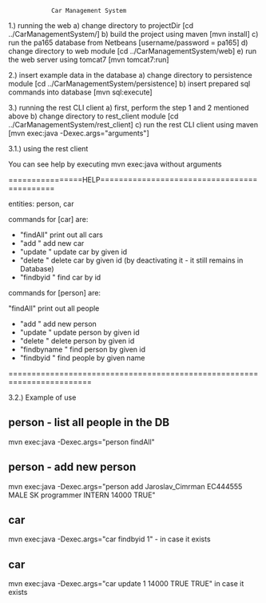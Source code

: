 				Car Management System

1.) running the web
	a) change directory to projectDir [cd ../CarManagementSystem/]
	b) build the project using maven [mvn install]
	c) run the pa165 database from Netbeans [username/password = pa165]
	d) change directory to web module [cd ../CarManagementSystem/web]
	e) run the web server using tomcat7 [mvn tomcat7:run]


2.) insert example data in the database
	a) change directory to persistence module [cd ../CarManagementSystem/persistence]
	b) insert prepared sql commands into database [mvn sql:execute]


3.) running the rest CLI client
	a) first, perform the step 1 and 2 mentioned above
	b) change directory to rest_client module [cd ../CarManagementSystem/rest_client]
	c) run the rest CLI client using maven [mvn exec:java -Dexec.args="arguments"]


3.1.) using the rest client
	
You can see help by executing mvn exec:java without arguments

================HELP============================================

entities: person, car

commands for [car] are: 

- "findAll"  print out all cars
- "add <vehicleRegPlate> <brand> <typeName> <VIN> <yearOfManufacture> <bodystyle> <numberOfSeats> <mileage> <color> <category> <emissionStandard> <availability> <isActive>" add new car
- "update <id> <mileage> <availability> <isActive>"  update car by given id
- "delete <id>"    delete car by given id (by deactivating it - it still remains in Database)
- "findbyid <id>" find car by id

commands for [person] are:
 
"findAll" print out all people
- "add <name> <IdentificationNumber> <sex> <nationality> <position>  <employmentStatus> <salary> <isActive>" add new person
- "update <id> <name> <position> <nationality> <salary> <employmentStatus> <isActive>" update person by given id
- "delete <id>" delete person by given id
- "findbyname <id>" find person by given id
- "findbyid <id>" find people by given name

========================================================================

3.2.) Example of use

person - list all people in the DB
------------------------------------
mvn exec:java -Dexec.args="person findAll"

person - add new person
-----------------------------------
mvn exec:java -Dexec.args="person add Jaroslav_Cimrman EC444555 MALE SK programmer INTERN 14000 TRUE"

car
-------------------
mvn exec:java -Dexec.args="car findbyid 1" - in case it exists

car
------
mvn exec:java -Dexec.args="car update 1 14000 TRUE TRUE" in case it exists
